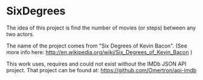 
SixDegrees
================
The idea of this project is find the number of movies (or steps) between any two actors.

The name of the project comes from "Six Degrees of Kevin Bacon".
(See more info here: http://en.wikipedia.org/wiki/Six_Degrees_of_Kevin_Bacon )

This work uses, requires and could not exist without the IMDb JSON API project.
That project can be found at: https://github.com/Omertron/api-imdb

